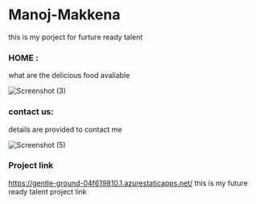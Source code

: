 # Manoj-Makkena
this is my porject for furture ready talent
<h3>HOME :</h3>
what are the delicious food avaliable


![Screenshot (3)](https://user-images.githubusercontent.com/106639733/184328870-8c9982f1-53b5-4f1d-9219-d30fe0157b90.png)

<h3>contact us: </h3>
details are provided to contact me

![Screenshot (5)](https://user-images.githubusercontent.com/106639733/184329591-43b4e5ac-dfbd-4fb1-b8c9-70ae72040594.png)


<h3>Project link</h3>

https://gentle-ground-04f619810.1.azurestaticapps.net/
this is my future ready talent project link
